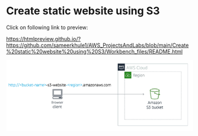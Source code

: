 # Create static website using S3

Click on following link to preview:

https://htmlpreview.github.io/?https://github.com/sameerkhule1/AWS_ProjectsAndLabs/blob/main/Create%20static%20website%20using%20S3/Workbench_files/README.html

![Screenshot](image.png)
